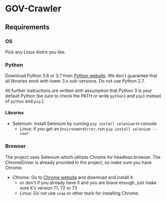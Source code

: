 # GOV-Crawler

## Requirements

### OS

Pick any Linux distro you like.


### Python

Download Python 3.6 or 3.7 from [Python website](https://www.python.org/downloads/). 
We don't guarantee that all libraries work with lower 3.x sub-versions. 
Do not use Python 2.7.

All further instructions are written with assumption that Python 3 is your default Python 
(be sure to check the PATH or write `python3` and `pip3` instead of `python` and `pip` ).

#### Libraries

- Selenium: install Selenium by running `pip install selenium` in console
  - Linux: if you get an `EnvironmentError`, run `pip install selenium --user`


### Browser
The project uses Selenium which utilizes Chrome for headless browser.
The ChromeDriver is already provided in the project, so make sure you have Chrome.

- Chrome: Go to [Chrome website](https://www.google.com/chrome/) and download and install it.
  - or don't if you already have it and you are brave enough, just make sure it's version 71, 72 or 73
  - Linux: Do not use `snap` or other tools for installing Chrome.

